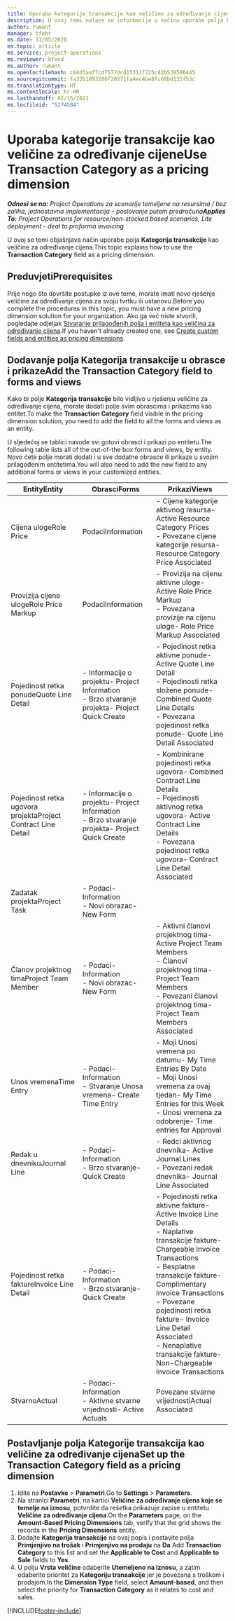 ```yaml
---
title: Uporaba kategorije transakcije kao veličine za određivanje cijene
description: U ovoj temi nalaze se informacije o načinu uporabe polja kategorije transakcije kao veličine za određivanje cijena.
author: rumant
manager: tfehr
ms.date: 11/05/2020
ms.topic: article
ms.service: project-operations
ms.reviewer: kfend
ms.author: rumant
ms.openlocfilehash: c84d3aaf7cd7577dcd15311f225c82b538586445
ms.sourcegitcommit: fa32b1893286f20271fa4ec4be8fc68bd135f53c
ms.translationtype: HT
ms.contentlocale: hr-HR
ms.lasthandoff: 02/15/2021
ms.locfileid: "5274584"
---
```

# <a name="use-transaction-category-as-a-pricing-dimension"></a><span data-ttu-id="10e28-103">Uporaba kategorije transakcije kao veličine za određivanje cijene</span><span class="sxs-lookup"><span data-stu-id="10e28-103">Use Transaction Category as a pricing dimension</span></span>


<span data-ttu-id="10e28-104">_**Odnosi se na:** Project Operations za scenarije temeljene na resursima / bez zaliha, jednostavna implementacija – poslovanje putem predračuna_</span><span class="sxs-lookup"><span data-stu-id="10e28-104">_**Applies To:** Project Operations for resource/non-stocked based scenarios, Lite deployment - deal to proforma invoicing_</span></span>


<span data-ttu-id="10e28-105">U ovoj se temi objašnjava način uporabe polja **Kategorija transakcije** kao veličine za određivanje cijena.</span><span class="sxs-lookup"><span data-stu-id="10e28-105">This topic explains how to use the **Transaction Category** field as a pricing dimension.</span></span> 

## <a name="prerequisites"></a><span data-ttu-id="10e28-106">Preduvjeti</span><span class="sxs-lookup"><span data-stu-id="10e28-106">Prerequisites</span></span>
<span data-ttu-id="10e28-107">Prije nego što dovršite postupke iz ove teme, morate imati novo rješenje veličine za određivanje cijena za svoju tvrtku ili ustanovu.</span><span class="sxs-lookup"><span data-stu-id="10e28-107">Before you complete the procedures in this topic, you must have a new pricing dimension solution for your organization.</span></span> <span data-ttu-id="10e28-108">Ako ga već niste stvorili, pogledajte odjeljak [Stvaranje prilagođenih polja i entiteta kao veličina za određivanje cijena](create-custom-fields-entities-pricing-dimensions.md).</span><span class="sxs-lookup"><span data-stu-id="10e28-108">If you haven't already created one, see [Create custom fields and entities as pricing dimensions](create-custom-fields-entities-pricing-dimensions.md).</span></span>

## <a name="add-the-transaction-category-field-to-forms-and-views"></a><span data-ttu-id="10e28-109">Dodavanje polja Kategorija transakcije u obrasce i prikaze</span><span class="sxs-lookup"><span data-stu-id="10e28-109">Add the Transaction Category field to forms and views</span></span>
<span data-ttu-id="10e28-110">Kako bi polje **Kategorija transakcije** bilo vidljivo u rješenju veličine za određivanje cijena, morate dodati polje svim obrascima i prikazima kao entitet.</span><span class="sxs-lookup"><span data-stu-id="10e28-110">To make the **Transaction Category** field visible in the pricing dimension solution, you need to add the field to all the forms and views as an entity.</span></span>

<span data-ttu-id="10e28-111">U sljedećoj se tablici navode svi gotovi obrasci i prikazi po entitetu.</span><span class="sxs-lookup"><span data-stu-id="10e28-111">The following table lists all of the out-of-the box forms and views, by entity.</span></span> <span data-ttu-id="10e28-112">Novo ćete polje morati dodati i u sve dodatne obrasce ili prikaze u svojim prilagođenim entitetima.</span><span class="sxs-lookup"><span data-stu-id="10e28-112">You will also need to add the new field to any additional forms or views in your customized entities.</span></span>

|  <span data-ttu-id="10e28-113">Entity</span><span class="sxs-lookup"><span data-stu-id="10e28-113">Entity</span></span>        | <span data-ttu-id="10e28-114">Obrasci</span><span class="sxs-lookup"><span data-stu-id="10e28-114">Forms</span></span>     |<span data-ttu-id="10e28-115">Prikazi</span><span class="sxs-lookup"><span data-stu-id="10e28-115">Views</span></span>        |
| ------------------------------|---------------------------------|----------------------------------|
|  <span data-ttu-id="10e28-116">Cijena uloge</span><span class="sxs-lookup"><span data-stu-id="10e28-116">Role Price</span></span>| <span data-ttu-id="10e28-117">Podaci</span><span class="sxs-lookup"><span data-stu-id="10e28-117">Information</span></span> |<span data-ttu-id="10e28-118">- Cijene kategorije aktivnog resursa</span><span class="sxs-lookup"><span data-stu-id="10e28-118">- Active Resource Category Prices</span></span><br> <span data-ttu-id="10e28-119">- Povezane cijene kategorije resursa</span><span class="sxs-lookup"><span data-stu-id="10e28-119">- Resource Category Price Associated</span></span> |
|  <span data-ttu-id="10e28-120">Provizija cijene uloge</span><span class="sxs-lookup"><span data-stu-id="10e28-120">Role Price Markup</span></span>| <span data-ttu-id="10e28-121">Podaci</span><span class="sxs-lookup"><span data-stu-id="10e28-121">Information</span></span>|<span data-ttu-id="10e28-122">- Provizija na cijenu aktivne uloge</span><span class="sxs-lookup"><span data-stu-id="10e28-122">- Active Role Price Markup</span></span><br><span data-ttu-id="10e28-123">- Povezana provizije na cijenu uloge</span><span class="sxs-lookup"><span data-stu-id="10e28-123">- Role Price Markup Associated</span></span> |
|  <span data-ttu-id="10e28-124">Pojedinost retka ponude</span><span class="sxs-lookup"><span data-stu-id="10e28-124">Quote Line Detail</span></span>|<span data-ttu-id="10e28-125">- Informacije o projektu</span><span class="sxs-lookup"><span data-stu-id="10e28-125">- Project Information</span></span><br><span data-ttu-id="10e28-126">- Brzo stvaranje projekta</span><span class="sxs-lookup"><span data-stu-id="10e28-126">- Project Quick Create</span></span>| <span data-ttu-id="10e28-127">- Pojedinost retka aktivne ponude</span><span class="sxs-lookup"><span data-stu-id="10e28-127">- Active Quote Line Detail</span></span><br><span data-ttu-id="10e28-128">- Pojedinosti retka složene ponude</span><span class="sxs-lookup"><span data-stu-id="10e28-128">- Combined Quote Line Details</span></span><br><span data-ttu-id="10e28-129">- Povezana pojedinost retka ponude</span><span class="sxs-lookup"><span data-stu-id="10e28-129">- Quote Line Detail Associated</span></span> |
|  <span data-ttu-id="10e28-130">Pojedinost retka ugovora projekta</span><span class="sxs-lookup"><span data-stu-id="10e28-130">Project Contract Line Detail</span></span>|<span data-ttu-id="10e28-131">- Informacije o projektu</span><span class="sxs-lookup"><span data-stu-id="10e28-131">- Project Information</span></span><br><span data-ttu-id="10e28-132">- Brzo stvaranje projekta</span><span class="sxs-lookup"><span data-stu-id="10e28-132">- Project Quick Create</span></span>|<span data-ttu-id="10e28-133">- Kombinirane pojedinosti retka ugovora</span><span class="sxs-lookup"><span data-stu-id="10e28-133">- Combined Contract Line Details</span></span><br><span data-ttu-id="10e28-134">- Pojedinosti aktivnog retka ugovora</span><span class="sxs-lookup"><span data-stu-id="10e28-134">- Active Contract Line Details</span></span><br><span data-ttu-id="10e28-135">- Povezana pojedinost retka ugovora</span><span class="sxs-lookup"><span data-stu-id="10e28-135">- Contract Line Detail Associated</span></span> |
|  <span data-ttu-id="10e28-136">Zadatak projekta</span><span class="sxs-lookup"><span data-stu-id="10e28-136">Project Task</span></span>|<span data-ttu-id="10e28-137">- Podaci</span><span class="sxs-lookup"><span data-stu-id="10e28-137">- Information</span></span><br><span data-ttu-id="10e28-138">- Novi obrazac</span><span class="sxs-lookup"><span data-stu-id="10e28-138">- New Form</span></span>| &nbsp; |
|  <span data-ttu-id="10e28-139">Članov projektnog tima</span><span class="sxs-lookup"><span data-stu-id="10e28-139">Project Team Member</span></span>|<span data-ttu-id="10e28-140">- Podaci</span><span class="sxs-lookup"><span data-stu-id="10e28-140">- Information</span></span><br><span data-ttu-id="10e28-141">- Novi obrazac</span><span class="sxs-lookup"><span data-stu-id="10e28-141">- New Form</span></span>|<span data-ttu-id="10e28-142">- Aktivni članovi projektnog tima</span><span class="sxs-lookup"><span data-stu-id="10e28-142">- Active Project Team Members</span></span><br><span data-ttu-id="10e28-143">- Članovi projektnog tima</span><span class="sxs-lookup"><span data-stu-id="10e28-143">- Project Team Members</span></span><br><span data-ttu-id="10e28-144">- Povezani članovi projektnog tima</span><span class="sxs-lookup"><span data-stu-id="10e28-144">- Project Team Members Associated</span></span> |
|  <span data-ttu-id="10e28-145">Unos vremena</span><span class="sxs-lookup"><span data-stu-id="10e28-145">Time Entry</span></span>|<span data-ttu-id="10e28-146">- Podaci</span><span class="sxs-lookup"><span data-stu-id="10e28-146">- Information</span></span><br><span data-ttu-id="10e28-147">- Stvaranje Unosa vremena</span><span class="sxs-lookup"><span data-stu-id="10e28-147">- Create Time Entry</span></span>|<span data-ttu-id="10e28-148">- Moji Unosi vremena po datumu</span><span class="sxs-lookup"><span data-stu-id="10e28-148">- My Time Entries By Date</span></span><br><span data-ttu-id="10e28-149">- Moji Unosi vremena za ovaj tjedan</span><span class="sxs-lookup"><span data-stu-id="10e28-149">- My Time Entries for this Week</span></span><br><span data-ttu-id="10e28-150">- Unosi vremena za odobrenje</span><span class="sxs-lookup"><span data-stu-id="10e28-150">- Time entries for Approval</span></span>|
|  <span data-ttu-id="10e28-151">Redak u dnevniku</span><span class="sxs-lookup"><span data-stu-id="10e28-151">Journal Line</span></span>|<span data-ttu-id="10e28-152">- Podaci</span><span class="sxs-lookup"><span data-stu-id="10e28-152">- Information</span></span><br><span data-ttu-id="10e28-153">- Brzo stvaranje</span><span class="sxs-lookup"><span data-stu-id="10e28-153">- Quick Create</span></span>|<span data-ttu-id="10e28-154">- Redci aktivnog dnevnika</span><span class="sxs-lookup"><span data-stu-id="10e28-154">- Active Journal Lines</span></span><br><span data-ttu-id="10e28-155">- Povezani redak dnevnika</span><span class="sxs-lookup"><span data-stu-id="10e28-155">- Journal Line Associated</span></span>|
|  <span data-ttu-id="10e28-156">Pojedinost retka fakture</span><span class="sxs-lookup"><span data-stu-id="10e28-156">Invoice Line Detail</span></span>|<span data-ttu-id="10e28-157">- Podaci</span><span class="sxs-lookup"><span data-stu-id="10e28-157">- Information</span></span><br><span data-ttu-id="10e28-158">- Brzo stvaranje</span><span class="sxs-lookup"><span data-stu-id="10e28-158">- Quick Create</span></span>|<span data-ttu-id="10e28-159">- Pojedinosti retka aktivne fakture</span><span class="sxs-lookup"><span data-stu-id="10e28-159">- Active Invoice Line Details</span></span><br><span data-ttu-id="10e28-160">- Naplative transakcije fakture</span><span class="sxs-lookup"><span data-stu-id="10e28-160">- Chargeable Invoice Transactions</span></span><br><span data-ttu-id="10e28-161">- Besplatne transakcije fakture</span><span class="sxs-lookup"><span data-stu-id="10e28-161">- Complimentary Invoice Transactions</span></span><br><span data-ttu-id="10e28-162">- Povezane pojedinosti retka fakture</span><span class="sxs-lookup"><span data-stu-id="10e28-162">- Invoice Line Detail Associated</span></span> <br><span data-ttu-id="10e28-163">- Nenaplative transakcije fakture</span><span class="sxs-lookup"><span data-stu-id="10e28-163">- Non-Chargeable Invoice Transactions</span></span>|
|  <span data-ttu-id="10e28-164">Stvarno</span><span class="sxs-lookup"><span data-stu-id="10e28-164">Actual</span></span>|<span data-ttu-id="10e28-165">- Podaci</span><span class="sxs-lookup"><span data-stu-id="10e28-165">- Information</span></span><br><span data-ttu-id="10e28-166">- Aktivne stvarne vrijednosti</span><span class="sxs-lookup"><span data-stu-id="10e28-166">- Active Actuals</span></span>| <span data-ttu-id="10e28-167">Povezane stvarne vrijednosti</span><span class="sxs-lookup"><span data-stu-id="10e28-167">Actual Associated</span></span> |

## <a name="set-up-the-transaction-category-field-as-a-pricing-dimension"></a><span data-ttu-id="10e28-168">Postavljanje polja Kategorije transakcija kao veličine za određivanje cijena</span><span class="sxs-lookup"><span data-stu-id="10e28-168">Set up the Transaction Category field as a pricing dimension</span></span>

1. <span data-ttu-id="10e28-169">Idite na **Postavke** > **Parametri**.</span><span class="sxs-lookup"><span data-stu-id="10e28-169">Go to **Settings** > **Parameters**.</span></span> 
2. <span data-ttu-id="10e28-170">Na stranici **Parametri**, na kartici **Veličine za određivanje cijena koje se temelje na iznosu**, potvrdite da rešetka prikazuje zapise u entitetu **Veličine za određivanje cijena**.</span><span class="sxs-lookup"><span data-stu-id="10e28-170">On the **Parameters** page, on the **Amount-Based Pricing Dimensions** tab, verify that the grid shows the records in the **Pricing Dimensions** entity.</span></span>
3. <span data-ttu-id="10e28-171">Dodajte **Kategorija transakcije** na ovaj popis i postavite polja **Primjenjivo na trošak** i **Primjenjivo na prodaju** na **Da**.</span><span class="sxs-lookup"><span data-stu-id="10e28-171">Add **Transaction Category** to this list and set the **Applicable to Cost** and **Applicable to Sale** fields to **Yes**.</span></span>
4. <span data-ttu-id="10e28-172">U polju **Vrsta veličine** odaberite **Utemeljeno na iznosu**, a zatim odaberite prioritet za **Kategoriju transakcije** jer je povezana s troškom i prodajom.</span><span class="sxs-lookup"><span data-stu-id="10e28-172">In the **Dimension Type** field, select **Amount-based**, and then select the priority for **Transaction Category** as it relates to cost and sales.</span></span>


[!INCLUDE[footer-include](../includes/footer-banner.md)]